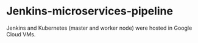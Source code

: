 # Jenkins-microservices-pipeline
Jenkins and Kubernetes (master and worker node) were hosted in Google Cloud VMs.